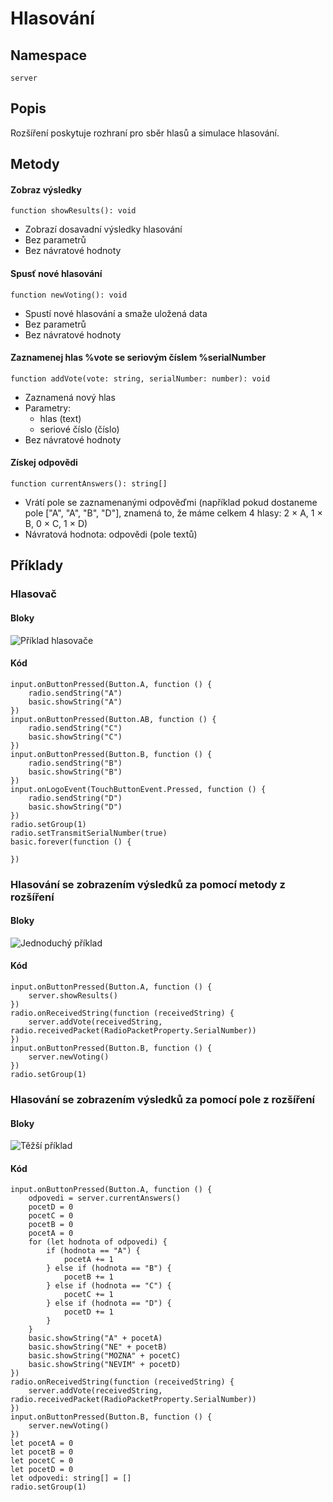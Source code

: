 # Hlasování

## Namespace
```
server
```
## Popis
Rozšíření poskytuje rozhraní pro sběr hlasů a simulace hlasování.
 
## Metody
#### Zobraz výsledky
```
function showResults(): void
```
- Zobrazí dosavadní výsledky hlasování
- Bez parametrů
- Bez návratové hodnoty

#### Spusť nové hlasování
```
function newVoting(): void
```
- Spustí nové hlasování a smaže uložená data
- Bez parametrů
- Bez návratové hodnoty

#### Zaznamenej hlas %vote se seriovým číslem %serialNumber
```
function addVote(vote: string, serialNumber: number): void
```
- Zaznamená nový hlas
- Parametry:
    - hlas (text)
    - seriové číslo (číslo)
- Bez návratové hodnoty
 
#### Získej odpovědi
```
function currentAnswers(): string[]
```
- Vrátí pole se zaznamenanými odpověďmi (například pokud dostaneme pole ["A", "A", "B", "D"], znamená to, že máme celkem 4 hlasy: 2 × A, 1 × B, 0 × C, 1 × D)
- Návratová hodnota: odpovědi (pole textů)



## Příklady

### Hlasovač

#### Bloky

![Příklad hlasovače](https://github.com/SmutnyJan/pxt-voting-collector/blob/master/images/voterexample.png)

#### Kód

```
input.onButtonPressed(Button.A, function () {
    radio.sendString("A")
    basic.showString("A")
})
input.onButtonPressed(Button.AB, function () {
    radio.sendString("C")
    basic.showString("C")
})
input.onButtonPressed(Button.B, function () {
    radio.sendString("B")
    basic.showString("B")
})
input.onLogoEvent(TouchButtonEvent.Pressed, function () {
    radio.sendString("D")
    basic.showString("D")
})
radio.setGroup(1)
radio.setTransmitSerialNumber(true)
basic.forever(function () {
	
})
```

### Hlasování se zobrazením výsledků za pomocí metody z rozšíření

#### Bloky
![Jednoduchý příklad](https://github.com/SmutnyJan/pxt-voting-collector/blob/master/images/easyexample.png)

#### Kód
```
input.onButtonPressed(Button.A, function () {
    server.showResults()
})
radio.onReceivedString(function (receivedString) {
    server.addVote(receivedString, radio.receivedPacket(RadioPacketProperty.SerialNumber))
})
input.onButtonPressed(Button.B, function () {
    server.newVoting()
})
radio.setGroup(1)
```

### Hlasování se zobrazením výsledků za pomocí pole z rozšíření

#### Bloky
![Těžší příklad](https://github.com/SmutnyJan/pxt-voting-collector/blob/master/images/hardexample.png)


#### Kód
```
input.onButtonPressed(Button.A, function () {
    odpovedi = server.currentAnswers()
    pocetD = 0
    pocetC = 0
    pocetB = 0
    pocetA = 0
    for (let hodnota of odpovedi) {
        if (hodnota == "A") {
            pocetA += 1
        } else if (hodnota == "B") {
            pocetB += 1
        } else if (hodnota == "C") {
            pocetC += 1
        } else if (hodnota == "D") {
            pocetD += 1
        }
    }
    basic.showString("A" + pocetA)
    basic.showString("NE" + pocetB)
    basic.showString("MOZNA" + pocetC)
    basic.showString("NEVIM" + pocetD)
})
radio.onReceivedString(function (receivedString) {
    server.addVote(receivedString, radio.receivedPacket(RadioPacketProperty.SerialNumber))
})
input.onButtonPressed(Button.B, function () {
    server.newVoting()
})
let pocetA = 0
let pocetB = 0
let pocetC = 0
let pocetD = 0
let odpovedi: string[] = []
radio.setGroup(1)
```


